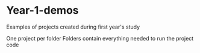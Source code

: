 # Year-1-demos
Examples of projects created during first year's study

One project per folder
Folders contain everything needed to run the project code
